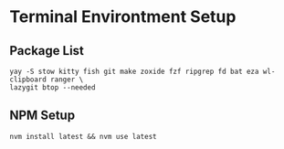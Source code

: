 # Terminal Environtment Setup

## Package List

```
yay -S stow kitty fish git make zoxide fzf ripgrep fd bat eza wl-clipboard ranger \
lazygit btop --needed
```

## NPM Setup

`nvm install latest && nvm use latest`
